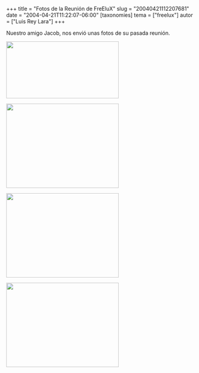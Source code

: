 +++
title = "Fotos de la Reunión de FreEluX"
slug = "20040421112207681"
date = "2004-04-21T11:22:07-06:00"
[taxonomies]
tema = ["freelux"]
autor = ["Luis Rey Lara"]
+++

Nuestro amigo Jacob, nos envió unas fotos de su pasada reunión.

<img src="http://glib.org.mx/images/articles/20040421112207681_1.jpg"
width="300" height="152" />

<!-- more -->


<img src="http://glib.org.mx/images/articles/20040421112207681_2.jpg"
width="300" height="225" />

<img src="http://glib.org.mx/images/articles/20040421112207681_3.jpg"
width="300" height="225" />

<img src="http://glib.org.mx/images/articles/20040421112207681_4.jpg"
width="300" height="225" />

